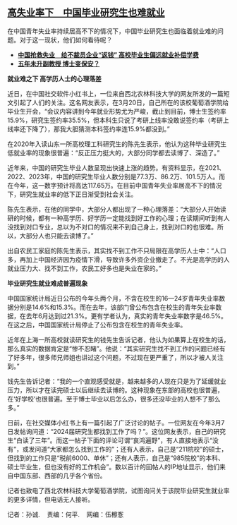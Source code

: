 <!--1711141560000-->
[高失业率下　中国毕业研究生也难就业](https://www.rfa.org/mandarin/yataibaodao/kejiaowen/sc-03222024151642.html)
------

<p>在中国青年失业率持续居高不下的情况下，中国毕业研究生也面临着就业难的问题。对于这一现状，他们如何看待呢？</p><ul><li><strong><a href="https://www.rfa.org/mandarin/yataibaodao/jingmao/hcm2-03212024071637.html">中国抢救失业　给不裁员企业“返钱” 高校毕业生偏远就业补偿学费</a></strong></li><li><strong><a href="https://www.rfa.org/mandarin/yataibaodao/kejiaowen/sc-03142024133040.html">五年未升副教授 博士变保安？</a></strong></li></ul><p><strong>就业难之下 高学历人士的心理落差</strong></p><p></p><p>近日，在中国社交软件小红书上，一位来自西北农林科技大学的网友所发的一篇短文引起了人们的关注。这名网友表示，在3月20日，自己所在的该校葡萄酒学院给毕业生开会，“会议内容讲到今年就业形势尤为严峻，截止到目前，博士生签约率15.9%，研究生签约率35.5%，但本科生只说了考研上线率没敢说签约率（考研上线率还下降了），那我大胆猜测本科签约率连15.9%都没到。”</p><p></p><p>在2020年入读山东一所高校理工科研究生的陈先生表示，他认为这种毕业研究生低就业率的现象很普遍：“反正压力挺大的，大部分同学都去读博了、深造了。”</p><p></p><p>近年来，中国的研究生毕业人数呈现出快速上涨的趋势。有资料显示，在2021、2022、2023年，中国的研究生毕业人数分别是77.3万、86.2万、101.5万人。而在今年，这一数字预计将高达117.65万。在目前中国青年失业率居高不下的情况下，研究生就业率的低下正日渐受到社会关注。</p><p></p><p>陈先生表示，在他的同学中，大部分人都出现了一种心理落差：“大部分人开始读研的时候，都有一种高学历、好学历一定能找到好工作的心理；在读期间听到有人没找到对口专业，总以为不对口的情况来不到自己身上，找到对口的也很难。所以，大部分人也只能去读博了。”</p><p></p><p>出自农民工家庭的陈先生表示，其实找不到工作不只局限在高学历人士中：“人口多，再加上中国经济因为疫情下滑，导致许多外资企业撤走了。不光是高学历的人就业压力大、找不到工作，农民工好多也是失业在家的。”</p><p></p><p><strong>毕业研究生就业难成普遍现象</strong></p><p></p><p>中国国家统计局近日公布的今年头两个月，不含在校生的16—24岁青年失业率数据分别是14.6%和15.3%。而在去年，该部门曾公布包含在校生的青年失业率数据，在去年6月达到过21.3%。更有学者认为，真实的青年失业率数字是46.5%。在这之后，中国国家统计局停止了公布包含在校生的青年失业率。</p><p></p><p>近年在上海一所高校就读研究生的钱先生告诉记者，他认为如果算上在校生的话，那么真实的数据肯定是“惨不忍睹”。他说：“其实研究生找不到工作的问题已经有了好多年，很多师兄师姐也讲过这个问题，不过现在更严重了，所以才被人关注到。”</p><p></p><p>钱先生告诉记者：“我的一个直观感受就是，越来越多的人现在只是为了延缓就业压力，所以才在读完硕士以后继续去读博的。这种现象在东部的高校也很普遍，在‘好学校’也很普遍。至于博士毕业以后怎么办，很多还没毕业的人想不了那么多。”</p><p></p><p>日前，在社交媒体小红书上有一篇引起了广泛讨论的帖子。一位网友在今年3月7日发帖询问道：“2024届研究生都找到工作了吗？”。这位网友表示，自己的研究生“白读了三年”。而这一帖子下面的评论可谓“哀鸿遍野”，有人直接地表示“没有”，或发问道“大家都怎么找到工作的”；还有人表示，自己是“211院校”的硕士，但找到的工作只是“税前6000、单休”；还有人表示，自己是“985院校”的本科、硕士毕业生，但也没有好的工作机会”。数以百计的回帖人的IP地址显示，他们来自中国东部、西部的几乎各个省份。</p><p></p><p>记者也致电了西北农林科技大学葡萄酒学院，试图询问关于该院毕业研究生就业率的更多详情，但电话无人接听。</p><p></p><p>记者：孙诚.    责编：何平.    网编：伍檫愙</p><p></p>
